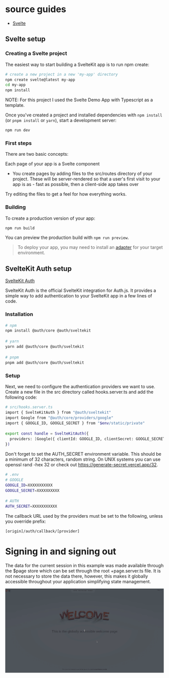 # source guides

- [Svelte](https://kit.svelte.dev/docs/creating-a-project)

## Svelte setup

### Creating a Svelte project

The easiest way to start building a SvelteKit app is to run npm create:

```bash
# create a new project in a new 'my-app' directory
npm create svelte@latest my-app
cd my-app
npm install
```

NOTE: For this project I used the Svelte Demo App with Typescript as a template.

Once you've created a project and installed dependencies with `npm install` (or `pnpm install` or `yarn`), start a development server:

```bash
npm run dev
```

### First steps

There are two basic concepts:

Each page of your app is a Svelte component

- You create pages by adding files to the src/routes directory of your project. These will be server-rendered so that a user's first visit to your app is as - fast as possible, then a client-side app takes over

Try editing the files to get a feel for how everything works.

### Building

To create a production version of your app:

```bash
npm run build
```

You can preview the production build with `npm run preview`.

> To deploy your app, you may need to install an [adapter](https://kit.svelte.dev/docs/adapters) for your target environment.

## SvelteKit Auth setup

[SvelteKit Auth](https://authjs.dev/reference/sveltekit)

SvelteKit Auth is the official SvelteKit integration for Auth.js. It provides a simple way to add authentication to your SvelteKit app in a few lines of code.

### Installation

```bash
# npm
npm install @auth/core @auth/sveltekit

# yarn
yarn add @auth/core @auth/sveltekit

# pnpm
pnpm add @auth/core @auth/sveltekit
```

### Setup

Next, we need to configure the authentication providers we want to use. Create a new file in the src directory called hooks.server.ts and add the following code:

```bash
# src/hooks.server.ts
import { SvelteKitAuth } from "@auth/sveltekit"
import Google from "@auth/core/providers/google"
import { GOOGLE_ID, GOOGLE_SECRET } from "$env/static/private"

export const handle = SvelteKitAuth({
  providers: [Google({ clientId: GOOGLE_ID, clientSecret: GOOGLE_SECRET })],
})
```

Don't forget to set the AUTH_SECRET environment variable. This should be a minimum of 32 characters, random string. On UNIX systems you can use openssl rand -hex 32 or check out https://generate-secret.vercel.app/32.

```bash
# .env
# GOOGLE
GOOGLE_ID=XXXXXXXXXXX
GOOGLE_SECRET=XXXXXXXXXX

# AUTH
AUTH_SECRET=XXXXXXXXXXX

```

The callback URL used by the providers must be set to the following, unless you override prefix:

```bash
[origin]/auth/callback/[provider]
```

# Signing in and signing out

The data for the current session in this example was made available through the $page store which can be set through the root +page.server.ts file. It is not necessary to store the data there, however, this makes it globally accessible throughout your application simplifying state management.

<img src="public/svelteAuth_01.gif">

